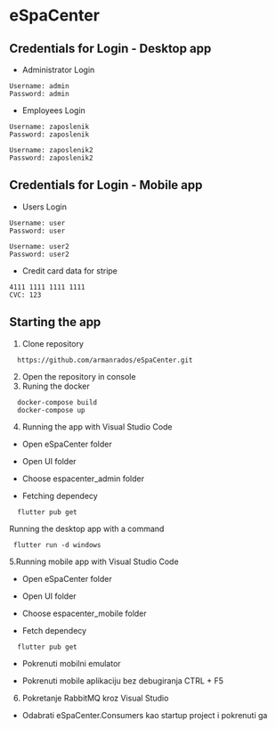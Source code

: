 # eSpaCenter

## Credentials for Login - Desktop app
- Administrator Login
```
Username: admin
Password: admin
```
- Employees Login
```
Username: zaposlenik
Password: zaposlenik

Username: zaposlenik2
Password: zaposlenik2
```
## Credentials for Login - Mobile app
- Users Login
```
Username: user
Password: user

Username: user2
Password: user2
```
- Credit card data for stripe
```
4111 1111 1111 1111
CVC: 123  

```
## Starting the app
1. Clone repository
```
  https://github.com/armanrados/eSpaCenter.git
```
2. Open the repository in console
3. Runing the docker
```
  docker-compose build
  docker-compose up
```
4. Running the app with Visual Studio Code

- Open eSpaCenter folder

- Open UI folder

- Choose espacenter_admin folder

- Fetching dependecy
```
  flutter pub get
```
 Running the desktop app with a command
```
 flutter run -d windows
```
 
5.Running mobile app with Visual Studio Code

- Open eSpaCenter folder

- Open UI folder
  
- Choose espacenter_mobile folder
 
- Fetch dependecy
```
  flutter pub get
```
- Pokrenuti mobilni emulator

- Pokrenuti mobile aplikaciju bez debugiranja CTRL + F5

6. Pokretanje RabbitMQ kroz Visual Studio
- Odabrati eSpaCenter.Consumers kao startup project i pokrenuti ga
